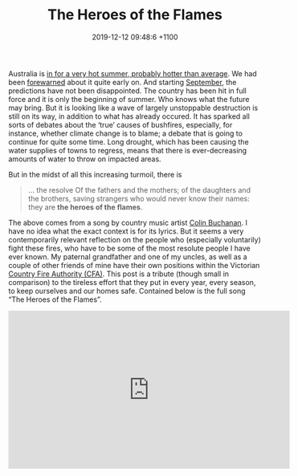 ﻿---
layout: post
title: "The Heroes of the Flames"
date: 2019-12-12 09:48:6 +1100
categories: Music, reflections.
description: "Music, country, Colin Buchanan, bushfire, fire, flames, weather, heroes"
---

Australia is [in for a very hot summer, probably hotter than average](https://www.rfs.nsw.gov.au/about-us/our-districts/mid-lachlan-valley/latest-news/climate-overview/).  We had been [forewarned](https://www.theguardian.com/australia-news/2019/aug/28/bushfire-season-australia-warned-to-prepare-early-amid-grim-outlook/) about it quite early on.  And starting [September](https://www.theguardian.com/australia-news/2019/sep/06/homes-destroyed-as-four-out-of-control-bushfires-burning-across-nsw/), the predictions have not been disappointed.  The country has been hit in full force and it is only the beginning of summer.  Who knows what the future may bring.  But it is looking like a wave of largely unstoppable destruction is still on its way, in addition to what has already occured.  It has sparked all sorts of debates about the &lsquo;true&rsquo; causes of bushfires, especially, for instance, whether climate change is to blame; a debate that is going to continue for quite some time.  Long drought, which has been causing the water supplies of towns to regress, means that there is ever-decreasing amounts of water to throw on impacted areas.

But in the midst of all this increasing turmoil, there is <blockquote>... the resolve
Of the fathers and the mothers;
of the daughters and the brothers,
saving strangers who would never know their names:
they are <b>the heroes of the flames</b>.</blockquote>

The above comes from a song by country music artist [Colin Buchanan](https://colinbuchanan.com.au/pages/about-us/).  I have no idea what the exact context is for its lyrics.  But it seems a very contemporarily relevant reflection on the people who (especially voluntarily) fight these fires, who  have to be some of the most resolute people I have ever known.  My paternal grandfather and one of my uncles, as well as a couple of other friends of mine have their own positions within the Victorian [Country Fire Authority (CFA)](https://www.cfa.vic.gov.au/).  This post is a tribute (though small in comparison) to the tireless effort that they put in every year, every season, to keep ourselves and our homes safe.  Contained below is the full song &ldquo;The Heroes of the Flames&rdquo;.

<iframe width="560" height="315" src="https://www.youtube-nocookie.com/embed/C1CuJtbhiBI" frameborder="0" allow="accelerometer; autoplay; encrypted-media; gyroscope; picture-in-picture" allowfullscreen></iframe>